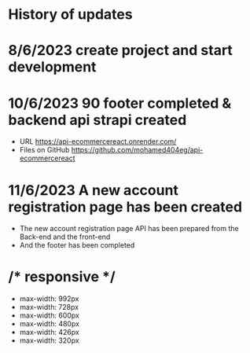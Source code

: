 # History of updates

# 8/6/2023 create project and start development
# 10/6/2023 90 footer completed & backend api strapi created
- URL https://api-ecommercereact.onrender.com/
- Files on GitHub https://github.com/mohamed404eg/api-ecommercereact

# 11/6/2023 A new account registration page has been created
- The new account registration page API has been prepared from the Back-end and the front-end
- And the footer has been completed




# /* responsive */
* max-width: 992px
* max-width: 728px
* max-width: 600px
* max-width: 480px
* max-width: 426px
* max-width: 320px